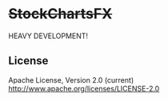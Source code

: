 ~~StockChartsFX~~
=============

HEAVY DEVELOPMENT!

## License

Apache License, Version 2.0 (current)
http://www.apache.org/licenses/LICENSE-2.0

